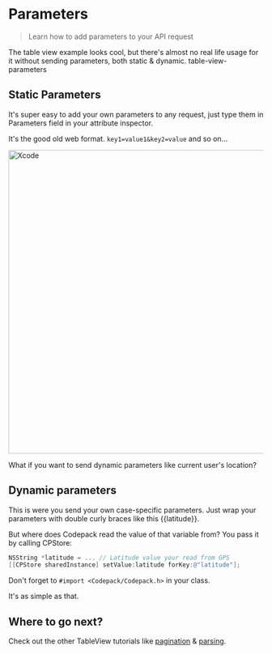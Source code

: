 # Parameters

> Learn how to add parameters to your API request

The table view example looks cool, but there's almost no real life usage for it without sending parameters, both static & dynamic.
table-view-parameters

## Static Parameters
It's super easy to add your own parameters to any request, just type them in Parameters field in your attribute inspector.

It's the good old web format. `key1=value1&key2=value` and so on...

<img width="600" alt="Xcode" src="../menu/table-view/attachments/table-view-parameters.png">

What if you want to send dynamic parameters like current user's location? 

## Dynamic parameters
This is were you send your own case-specific parameters.
Just wrap your parameters with double curly braces like this {{latitude}}.

But where does Codepack read the value of that variable from? You pass it by calling CPStore:

```objective-c
NSString *latitude = ... // Latitude value your read from GPS
[[CPStore sharedInstance] setValue:latitude forKey:@"latitude"];
```

Don't forget to `#import <Codepack/Codepack.h>` in your class.

It's as simple as that.

## Where to go next?
Check out the other TableView tutorials like [pagination](/menu/table-view/pagination) & [parsing](/menu/table-view/parsing).